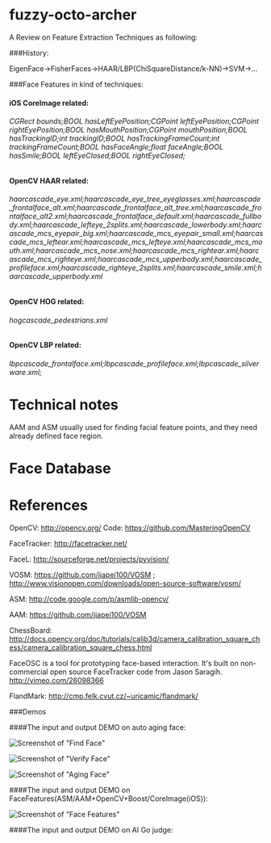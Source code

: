 fuzzy-octo-archer
=================

A Review on Feature Extraction Techniques as following:

###History:

EigenFace->FisherFaces->HAAR/LBP(ChiSquareDistance/k-NN)->SVM->...

###Face Features in kind of techniques:

#### iOS CoreImage related:

###### CGRect bounds;BOOL hasLeftEyePosition;CGPoint leftEyePosition;CGPoint rightEyePosition;BOOL hasMouthPosition;CGPoint mouthPosition;BOOL hasTrackingID;int trackingID;BOOL hasTrackingFrameCount;int trackingFrameCount;BOOL hasFaceAngle;float faceAngle;BOOL hasSmile;BOOL leftEyeClosed;BOOL rightEyeClosed;

#### OpenCV HAAR related:

###### haarcascade_eye.xml;haarcascade_eye_tree_eyeglasses.xml;haarcascade_frontalface_alt.xml;haarcascade_frontalface_alt_tree.xml;haarcascade_frontalface_alt2.xml;haarcascade_frontalface_default.xml;haarcascade_fullbody.xml;haarcascade_lefteye_2splits.xml;haarcascade_lowerbody.xml;haarcascade_mcs_eyepair_big.xml;haarcascade_mcs_eyepair_small.xml;haarcascade_mcs_leftear.xml;haarcascade_mcs_lefteye.xml;haarcascade_mcs_mouth.xml;haarcascade_mcs_nose.xml;haarcascade_mcs_rightear.xml;haarcascade_mcs_righteye.xml;haarcascade_mcs_upperbody.xml;haarcascade_profileface.xml;haarcascade_righteye_2splits.xml;haarcascade_smile.xml;haarcascade_upperbody.xml

#### OpenCV HOG related:

###### hogcascade_pedestrians.xml

#### OpenCV LBP related:

###### lbpcascade_frontalface.xml;lbpcascade_profileface.xml;lbpcascade_silverware.xml;

Technical notes
=================

AAM and ASM usually used for finding facial feature points, and they need already defined face region. 

Face Database
=================


References
=================

OpenCV: http://opencv.org/ Code: https://github.com/MasteringOpenCV

FaceTracker: http://facetracker.net/

FaceL: http://sourceforge.net/projects/pyvision/

VOSM: https://github.com/jiapei100/VOSM ; http://www.visionopen.com/downloads/open-source-software/vosm/

ASM: http://code.google.com/p/asmlib-opencv/

AAM: https://github.com/jiapei100/VOSM

ChessBoard: http://docs.opencv.org/doc/tutorials/calib3d/camera_calibration_square_chess/camera_calibration_square_chess.html

FaceOSC is a tool for prototyping face-based interaction. It's built on non-commercial open source FaceTracker code from Jason Saragih. http://vimeo.com/26098366

FlandMark: http://cmp.felk.cvut.cz/~uricamic/flandmark/ 

###Demos

####The input and output DEMO on auto aging face:

![Screenshot of "Find Face"](https://raw.githubusercontent.com/yangboz/fuzzy-octo-archer/master/snapshots/DEMO_Find_face.png)

![Screenshot of "Verify Face"](https://raw.githubusercontent.com/yangboz/fuzzy-octo-archer/master/snapshots/DEMO_vFace.png)

![Screenshot of "Aging Face"](https://raw.githubusercontent.com/yangboz/fuzzy-octo-archer/master/snapshots/DEMO_FaceAging.png)

####The input and output DEMO on FaceFeatures(ASM/AAM+OpenCV+Boost/CoreImage(iOS)):

![Screenshot of "Face Features"](https://raw.githubusercontent.com/yangboz/fuzzy-octo-archer/master/snapshots/DEMO_OpenCV_Face_features.png)

####The input and output DEMO on AI Go judge:
